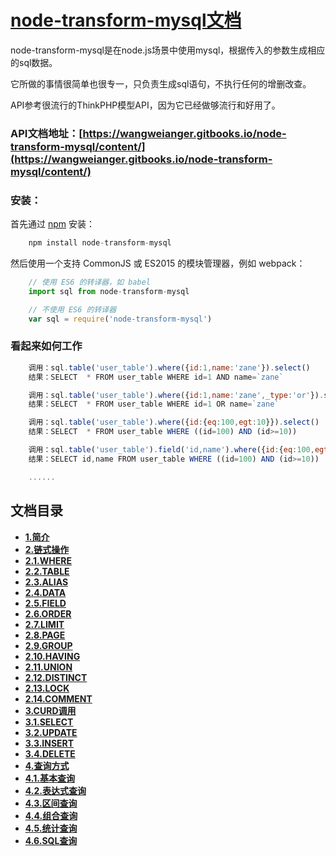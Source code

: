 # [node-transform-mysql文档](https://wangweianger.gitbooks.io/node-transform-mysql/content/)

node-transform-mysql是在node.js场景中使用mysql，根据传入的参数生成相应的sql数据。

它所做的事情很简单也很专一，只负责生成sql语句，不执行任何的增删改查。

API参考很流行的ThinkPHP模型API，因为它已经做够流行和好用了。

### API文档地址：[https://wangweianger.gitbooks.io/node-transform-mysql/content/](https://wangweianger.gitbooks.io/node-transform-mysql/content/)

### 安装：

首先通过 [npm](https://www.npmjs.com/) 安装：

```js
    npm install node-transform-mysql
```

然后使用一个支持 CommonJS 或 ES2015 的模块管理器，例如 webpack：

```js
    // 使用 ES6 的转译器，如 babel
    import sql from node-transform-mysql

    // 不使用 ES6 的转译器
    var sql = require('node-transform-mysql')
```

### 看起来如何工作

```js
    调用：sql.table('user_table').where({id:1,name:'zane'}).select()
    结果：SELECT  * FROM user_table WHERE id=1 AND name=`zane`

    调用：sql.table('user_table').where({id:1,name:'zane',_type:'or'}).select()
    结果：SELECT  * FROM user_table WHERE id=1 OR name=`zane`

    调用：sql.table('user_table').where({id:{eq:100,egt:10}}).select()
    结果：SELECT  * FROM user_table WHERE ((id=100) AND (id>=10))

    调用：sql.table('user_table').field('id,name').where({id:{eq:100,egt:10}}).select()
    结果：SELECT id,name FROM user_table WHERE ((id=100) AND (id>=10))

    ......
```

## 文档目录

* [**1.简介**](/README.md)
* [**2.链式操作**](/docs/chain/README.md)
 * [**2.1.WHERE**](/docs/chain/where.md)
 * [**2.2.TABLE**](/docs/chain/table.md)
 * [**2.3.ALIAS**](/docs/chain/alias.md)
 * [**2.4.DATA**](/docs/chain/data.md)
 * [**2.5.FIELD**](/docs/chain/field.md)
 * [**2.6.ORDER**](/docs/chain/order.md)
 * [**2.7.LIMIT**](/docs/chain/limit.md)
 * [**2.8.PAGE**](/docs/chain/page.md)
 * [**2.9.GROUP**](/docs/chain/group.md)
 * [**2.10.HAVING**](/docs/chain/having.md)
 * [**2.11.UNION**](/docs/chain/union.md)
 * [**2.12.DISTINCT**](/docs/chain/distinct.md)
 * [**2.13.LOCK**](/docs/chain/lock.md)
 * [**2.14.COMMENT**](/docs/chain/comment.md)
* [**3.CURD调用**](/docs/curd/README.md)
 * [**3.1.SELECT**](/docs/curd/select.md)
 * [**3.2.UPDATE**](/docs/curd/update.md)
 * [**3.3.INSERT**](/docs/curd/insert.md)
 * [**3.4.DELETE**](/docs/curd/delete.md)
* [**4.查询方式**](/docs/advanced/README.md)
 * [**4.1.基本查询**](/docs/advanced/basesearch.md)
 * [**4.2.表达式查询**](/docs/advanced/bdssearch.md)
 * [**4.3.区间查询**](/docs/advanced/qjsearch.md)
 * [**4.4.组合查询**](/docs/advanced/zhsearch.md)
 * [**4.5.统计查询**](/docs/advanced/tjsearch.md)
 * [**4.6.SQL查询**](/docs/advanced/sqlsearch.md)








